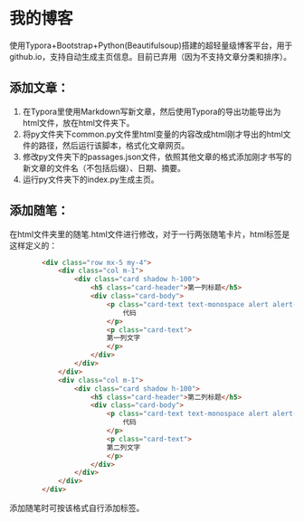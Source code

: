 # 我的博客

使用Typora+Bootstrap+Python(Beautifulsoup)搭建的超轻量级博客平台，用于github.io，支持自动生成主页信息。目前已弃用（因为不支持文章分类和排序）。

## 添加文章：

1. 在Typora里使用Markdown写新文章，然后使用Typora的导出功能导出为html文件，放在html文件夹下。
2. 将py文件夹下common.py文件里html变量的内容改成html刚才导出的html文件的路径，然后运行该脚本，格式化文章网页。
3. 修改py文件夹下的passages.json文件，依照其他文章的格式添加刚才书写的新文章的文件名（不包括后缀）、日期、摘要。
4. 运行py文件夹下的index.py生成主页。

## 添加随笔：

在html文件夹里的随笔.html文件进行修改，对于一行两张随笔卡片，html标签是这样定义的：

```html
        <div class="row mx-5 my-4">
            <div class="col m-1">
                <div class="card shadow h-100">
                    <h5 class="card-header">第一列标题</h5>
                    <div class="card-body">
                        <p class="card-text text-monospace alert alert-info">
                            代码
                        </p>
                        <p class="card-text">
                        第一列文字
                        </p>
                    </div>
                </div>
            </div>
            <div class="col m-1">
                <div class="card shadow h-100">
                    <h5 class="card-header">第二列标题</h5>
                    <div class="card-body">
                        <p class="card-text text-monospace alert alert-info">
                            代码
                        </p>
                        <p class="card-text">
                        第二列文字
                        </p>
                    </div>
                </div>
            </div>
        </div>
```

添加随笔时可按该格式自行添加标签。